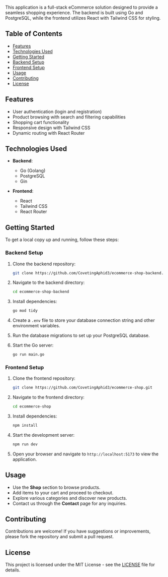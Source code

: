 
This application is a full-stack eCommerce solution designed to provide a seamless shopping experience. The backend is built using Go and PostgreSQL, while the frontend utilizes React with Tailwind CSS for styling.

## Table of Contents

- [Features](#features)
- [Technologies Used](#technologies-used)
- [Getting Started](#getting-started)
- [Backend Setup](#backend-setup)
- [Frontend Setup](#frontend-setup)
- [Usage](#usage)
- [Contributing](#contributing)
- [License](#license)

## Features

- User authentication (login and registration)
- Product browsing with search and filtering capabilities
- Shopping cart functionality
- Responsive design with Tailwind CSS
- Dynamic routing with React Router

## Technologies Used

- **Backend**: 
  - Go (Golang)
  - PostgreSQL
  - Gin 
  
- **Frontend**: 
  - React
  - Tailwind CSS
  - React Router
  
## Getting Started

To get a local copy up and running, follow these steps:

### Backend Setup

1. Clone the backend repository:

   ```bash
   git clone https://github.com/CovetingAphid3/ecommerce-shop-backend.git
   ```

2. Navigate to the backend directory:

   ```bash
   cd ecommerce-shop-backend
   ```

3. Install dependencies:

   ```bash
   go mod tidy
   ```

4. Create a `.env` file to store your database connection string and other environment variables.

5. Run the database migrations to set up your PostgreSQL database.

6. Start the Go server:

   ```bash
   go run main.go
   ```

### Frontend Setup

1. Clone the frontend repository:

   ```bash
   git clone https://github.com/CovetingAphid3/ecommerce-shop.git
   ```

2. Navigate to the frontend directory:

   ```bash
   cd ecommerce-shop
   ```

3. Install dependencies:

   ```bash
   npm install
   ```

4. Start the development server:

   ```bash
   npm run dev
   ```

5. Open your browser and navigate to `http://localhost:5173` to view the application.

## Usage

- Use the **Shop** section to browse products.
- Add items to your cart and proceed to checkout.
- Explore various categories and discover new products.
- Contact us through the **Contact** page for any inquiries.

## Contributing

Contributions are welcome! If you have suggestions or improvements, please fork the repository and submit a pull request.

## License

This project is licensed under the MIT License - see the [LICENSE](LICENSE) file for details.


